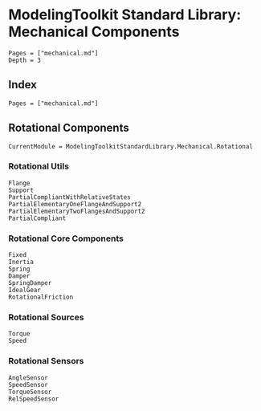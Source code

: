 # ModelingToolkit Standard Library: Mechanical Components

```@contents
Pages = ["mechanical.md"]
Depth = 3
```

## Index

```@index
Pages = ["mechanical.md"]
```

## Rotational Components

```@meta
CurrentModule = ModelingToolkitStandardLibrary.Mechanical.Rotational
```

### Rotational Utils

```@docs
Flange
Support
PartialCompliantWithRelativeStates
PartialElementaryOneFlangeAndSupport2
PartialElementaryTwoFlangesAndSupport2
PartialCompliant
```

### Rotational Core Components

```@docs
Fixed
Inertia
Spring
Damper
SpringDamper
IdealGear
RotationalFriction
```

### Rotational Sources

```@docs
Torque
Speed
```

### Rotational Sensors

```@docs
AngleSensor
SpeedSensor
TorqueSensor
RelSpeedSensor
```

